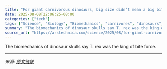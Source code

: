 ```yaml
---
title: "For giant carnivorous dinosaurs, big size didn’t mean a big bite"
date: 2025-08-08T22:06:25+08:00
categories: ["tech"]
tags: ["Science", "Biology", "Biomechanics", "carnivores", "dinosaurs", "fossils", "paleontology"]
summary: "The biomechanics of dinosaur skulls say T. rex was the king of bite force."
source_url: "https://arstechnica.com/science/2025/08/for-giant-carnivorous-dinosaurs-big-size-didnt-mean-a-big-bite/"
---
```


The biomechanics of dinosaur skulls say T. rex was the king of bite force.

---

*来源: [原文链接](https://arstechnica.com/science/2025/08/for-giant-carnivorous-dinosaurs-big-size-didnt-mean-a-big-bite/)*
